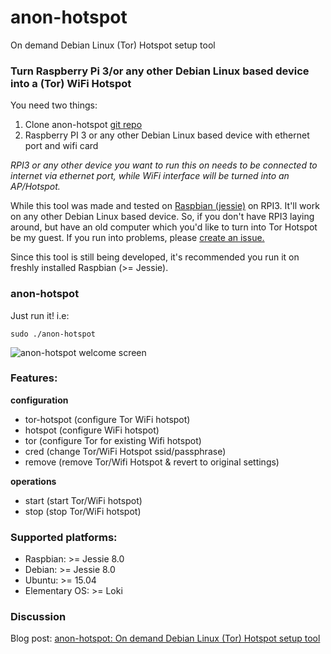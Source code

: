 # anon-hotspot
On demand Debian Linux (Tor) Hotspot setup tool

### Turn Raspberry Pi 3/or any other Debian Linux based device into a (Tor) WiFi Hotspot

You need two things:

1. Clone anon-hotspot [git repo](https://github.com/AdnanHodzic/anon-hotspot.git)
2. Raspberry PI 3 or any other Debian Linux based device with ethernet port and wifi card

*RPI3 or any other device you want to run this on needs to be connected to internet via ethernet port, while WiFi interface will be turned into an AP/Hotspot.*

While this tool was made and tested on [Raspbian (jessie)](https://www.raspberrypi.org/downloads/raspbian/) on RPI3. It'll work on any other Debian Linux based device. So, if you don't have RPI3 laying around, but have an old computer which you'd like to turn into Tor Hotspot be my guest. If you run into problems, please [create an issue.](https://github.com/AdnanHodzic/anon-hotspot/issues)

Since this tool is still being developed, it's recommended you run it on freshly installed Raspbian (>= Jessie).

### anon-hotspot

Just run it! i.e:

`sudo ./anon-hotspot`

![anon-hotspot welcome screen](http://foolcontrol.org/wp-content/uploads/2016/09/anon-hotspot.png)

### Features:

__configuration__

* tor-hotspot (configure Tor WiFi hotspot)
* hotspot (configure WiFi hotspot)
* tor (configure Tor for existing Wifi hotspot)
* cred (change Tor/WiFi Hotspot ssid/passphrase)
* remove (remove Tor/Wifi Hotspot & revert to original settings)

__operations__

* start (start Tor/WiFi hotspot)
* stop (stop Tor/WiFi hotspot)

### Supported platforms:

* Raspbian: >= Jessie 8.0
* Debian: >= Jessie 8.0
* Ubuntu: >= 15.04
* Elementary OS: >= Loki

### Discussion
Blog post: [anon-hotspot: On demand Debian Linux (Tor) Hotspot setup tool](http://foolcontrol.org/?p=1853)

